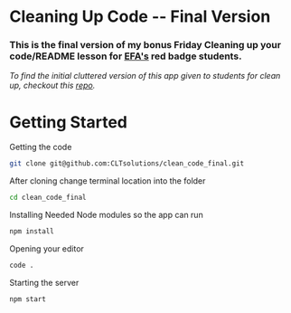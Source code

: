 # Cleaning Up Code -- Final Version

### This is the final version of my bonus Friday **Cleaning up your code/README** lesson for [EFA's]('https://elevenfifty.org/') red badge students.

_To find the initial cluttered version of this app given to students for clean up, checkout this [repo](git@github.com:CLTsolutions/cleaning_up_code.git)._

<!-- ![cats](https://user-images.githubusercontent.com/73909880/132887236-d63d6b49-2ed6-47ce-a02e-eeccc8e89102.png)

![dogs](https://user-images.githubusercontent.com/73909880/132887259-6d6b4bda-2546-4e1c-b9e5-9c5a449eb547.png) -->

# Getting Started

Getting the code

```bash
git clone git@github.com:CLTsolutions/clean_code_final.git
```

After cloning change terminal location
into the folder

```bash
cd clean_code_final
```

Installing Needed Node modules so the app
can run

```bash
npm install
```

Opening your editor

```bash
code .
```

Starting the server

```bash
npm start
```
